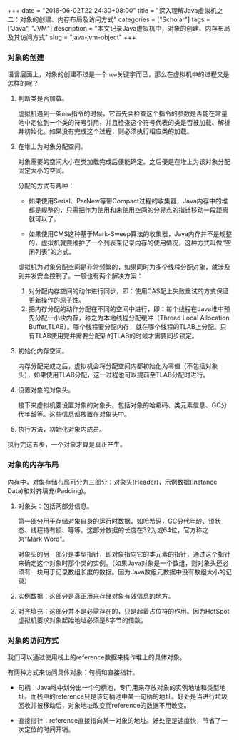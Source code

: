 +++
date = "2016-06-02T22:24:30+08:00"
title = "深入理解Java虚拟机之二：对象的创建、内存布局及访问方式"
categories = ["Scholar"]
tags = ["Java", "JVM"]
description = "本文记录Java虚拟机中，对象的创建、内存布局及其访问方式"
slug = "java-jvm-object"
+++

### 对象的创建

语言层面上，对象的创建不过是一个`new`关键字而已，那么在虚拟机中的过程又是怎样的呢？

1. 判断类是否加载。

    虚拟机遇到一条`new`指令的时候，它首先会检查这个指令的参数是否能在常量池中定位到一个类的符号引用，并且检查这个符号代表的类是否被加载、解析并初始化。如果没有完成这个过程，则必须执行相应类的加载。

2. 在堆上为对象分配空间。

    对象需要的空间大小在类加载完成后便能确定。之后便是在堆上为该对象分配固定大小的空间。

    分配的方式有两种：

    * 如果使用Serial、ParNew等带Compact过程的收集器，Java内存中的堆都是规整的，只需把作为使用和未使用空间的分界点的指针移动一段距离就可以了。

    * 如果使用CMS这种基于Mark-Sweep算法的收集器，Java内存并不是规整的，虚拟机就要维护了一个列表来记录内存的使用情况，这种方式叫做“空闲列表”的方式。

    虚拟机为对象分配空间是非常频繁的，如果同时为多个线程分配对象，就涉及到并发安全控制了。一般也有两个解决方案：

    1. 对分配内存空间的动作进行同步，即：使用CAS配上失败重试的方式保证更新操作的原子性。
    2. 把内存分配的动作分配在不同的空间中进行，即：每个线程在Java堆中预先分配一小块内存，称之为本地线程分配缓冲（Thread Local Allocation Buffer,TLAB）。哪个线程要分配内存，就在哪个线程的TLAB上分配。只有TLAB使用完并需要分配新的TLAB的时候才需要同步锁定。

3. 初始化内存空间。

    内存分配完成之后，虚拟机会将分配空间内都初始化为零值（不包括对象头），如果使用TLAB分配，这一过程也可以提前至TLAB分配时进行。

4. 设置对象的对象头。

    接下来虚拟机要设置对象的对象头。包括对象的哈希码、类元素信息、GC分代年龄等。这些信息都放置在对象头中。

5. 执行<init>方法，初始化对象内成员。

执行完这五步，一个对象才算是真正产生。

### 对象的内存布局

内存中，对象存储布局可分为三部分：对象头(Header)，示例数据(Instance Data)和对齐填充(Padding)。

1. 对象头：包括两部分信息。

    第一部分用于存储对象自身的运行时数据，如哈希码，GC分代年龄、锁状态、线程持有锁、等等。这部分数据的长度在32为或64位，官方称之为“Mark Word”。

    对象头的另一部分是类型指针，即对象指向它的类元素的指针，通过这个指针来确定这个对象时那个类的实例。（如果Java对象是一个数组，则对象头还必须有一块用于记录数组长度的数据。因为Java数组元数据中没有数组大小的记录）

2. 实例数据：这部分是真正用来存储对象有效信息的地方。

3. 对齐填充：这部分并不是必需存在的，只是起着占位符的作用。因为HotSpot虚拟机要求对象起始地址必须是8字节的倍数。

### 对象的访问方式

我们可以通过使用栈上的reference数据来操作堆上的具体对象。

有两种方式来访问具体对象：句柄和直接指针。

* 句柄：Java堆中划分出一个句柄池，专门用来存放对象的实例地址和类型地址。而栈中的reference只是该句柄池中某一句柄的地址。好处是当进行垃圾回收并被移动后，对象地址改变而reference的数据不用改变。

* 直接指针：reference直接指向某一对象的地址。好处便是速度快，节省了一次定位的时间开销。

